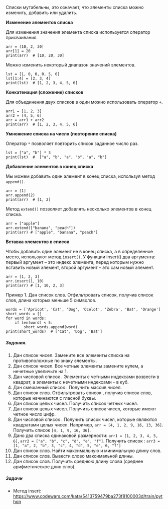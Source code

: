 Списки мутабельны, это означает, что элементы списка можно изменить, добавить или удалить.

**Изменение элементов списка**

Для изменения значения элемента списка используется оператор присваивания.
```
arr = [10, 2, 30]
arr[1] = 20
print(arr)  # [10, 20, 30]
```
Можно изменить некоторый диапазон значений элементов.
```
lst = [1, 0, 0, 0, 5, 6]
lst[1:4] = [2, 3, 4]
print(lst)  # [1, 2, 3, 4, 5, 6]
```
**Конкатенация (сложение) списков**

Для объединения двух списков в один можно использовать оператор `+`.
```
arr1 = [1, 2, 3]
arr2 = [4, 5, 6]
arr = arr1 + arr2
print(arr)  # [1, 2, 3, 4, 5, 6]
```
**Умножение списка на число (повторение списка)**

Оператор `*` позволяет повторить список заданное число раз.
```
lst = ["a", "b"] * 3
print(lst)  #  ["a", "b", "a", "b", "a", "b"]
```
**Добавление элементов в конец списка**

Мы можем добавить один элемент в конец списка, используя метод `append()`.
```
arr = [1]
arr.append(2)
print(arr)  # [1, 2]
```
Метод `extend()` позволяет добавлять несколько элементов в конец списка.
```
arr = ["apple"]
arr.extend(["banana", "peach"])
print(arr) # ["apple", "banana", "peach"]
```
**Вставка элементов в список**

 Чтобы добавить один элемент не в конец списка, а  в определенное место, используют метод `insert()`. У функции insert() два аргумента: первый аргумент – это индекс элемента, перед которым нужно вставить новый элемент, второй аргумент – это сам новый элемент.
```
arr = [1, 2, 3]
arr.insert(1, 10)
print(arr) # [1, 10, 2, 3]
```
Пример 1. Дан список слов. Отфильтровать список, получив список слов, длина которых меньше 5 символов.
```
words = ['Apricot', 'Cat', 'Dog', 'Ocelot', 'Zebra', 'Bat', 'Orange']
short_words = []
for word in words:
    if len(word) < 5:
        short_words.append(word)
print(short_words)  # ['Cat', 'Dog', 'Bat']     
```
##### Задания.
1. Дан список чисел. Замените все элементы списка на противоположные по знаку элементы. 
1. Дан список чисел. Все четные элементы замените нулем, а нечетные увеличьте на 1.
1. Дан числовой список . Элементы с четными индексами возвести в квадрат, а элементы с нечетными индексами - в куб.
1. Дан смешанный список . Получить массив чисел.
1. Дан список слов. Отфильтровать список , получив список слов, которые начинаются с гласной буквы.
1. Дан список целых чисел. Получить список четных чисел.
1. Дан список целых чисел. Получить список чисел, которые имеют четное число цифр.
1. Дан числовой список . Получить список чисел, которые являются квадратами целых чисел. Например, `arr = [4, 1, 2, 9, 16, 13, 36]`. Получить список `[4, 1, 9, 16, 36]`.
1. Дано два списка одинаковой размерности: `arr1 = [1, 2, 3, 4, 5, 6]`, `arr2 = ["a", "b", "с", "d", "e", "f"]`. Получить список :
`arr3 = [1, "a", 2, "b", 3, "с", 4, "d", 5, "e", 6, "f"]`
1. Дан список слов. Найти максимальную и минимальную длину слов.
1. Дан список слов. Вывести слово максимальной длины.
1. Дан список слов. Получить среднюю длину слова (среднее арифметическое длин слов).

##### Задачи 
* Метод insert: https://www.codewars.com/kata/5413759479ba273f8100003d/train/python